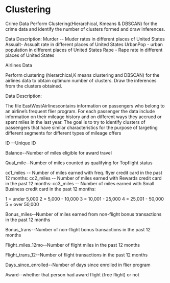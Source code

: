# Clustering
Crime Data
Perform Clustering(Hierarchical, Kmeans & DBSCAN)
for the crime data and identify the number of 
clusters formed and draw inferences.

Data Description:
Murder -- Muder rates in different places of 
United States
Assualt- Assualt rate in different places of 
United States
UrbanPop - urban population in different places of 
United States
Rape - Rape rate in different places of United States


Airlines Data

Perform clustering (hierarchical,K means clustering 
and DBSCAN) for the airlines data to obtain optimum 
number of clusters. 
Draw the inferences from the clusters obtained.

Data Description:
 
The file EastWestAirlinescontains information on 
passengers who belong to an airline’s frequent 
flier program. For each passenger the data include 
information on their mileage history and on 
different ways they accrued or spent miles in the 
last year. The goal is to try to identify clusters 
of passengers that have similar characteristics for 
the purpose of targeting different segments for 
different types of mileage offers

ID --Unique ID

Balance--Number of miles eligible for award travel

Qual_mile--Number of miles counted as qualifying for Topflight status

cc1_miles -- Number of miles earned with freq. flyer credit card in the past 12 months:
cc2_miles -- Number of miles earned with Rewards credit card in the past 12 months:
cc3_miles -- Number of miles earned with Small Business credit card in the past 12 months:

1 = under 5,000
2 = 5,000 - 10,000
3 = 10,001 - 25,000
4 = 25,001 - 50,000
5 = over 50,000

Bonus_miles--Number of miles earned from non-flight bonus transactions in the past 12 months

Bonus_trans--Number of non-flight bonus transactions in the past 12 months

Flight_miles_12mo--Number of flight miles in the past 12 months

Flight_trans_12--Number of flight transactions in the past 12 months

Days_since_enrolled--Number of days since enrolled in flier program

Award--whether that person had award flight (free flight) or not
